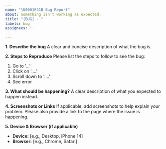 ```yaml
---
name: "\U0001F41B Bug Report"
about: Something isn't working as expected.
title: "[BUG] - "
labels: bug
assignees: ''

---
```


**1. Describe the bug**
A clear and concise description of what the bug is.

**2. Steps to Reproduce**
Please list the steps to follow to see the bug:
1. Go to '...'
2. Click on '....'
3. Scroll down to '....'
4. See error

**3. What should be happening?**
A clear description of what you expected to happen instead.

**4. Screenshots or Links**
If applicable, add screenshots to help explain your problem. Please also provide a link to the page where the issue is happening.

**5. Device & Browser (if applicable)**
- **Device:** [e.g., Desktop, iPhone 14]
- **Browser:** [e.g., Chrome, Safari]
